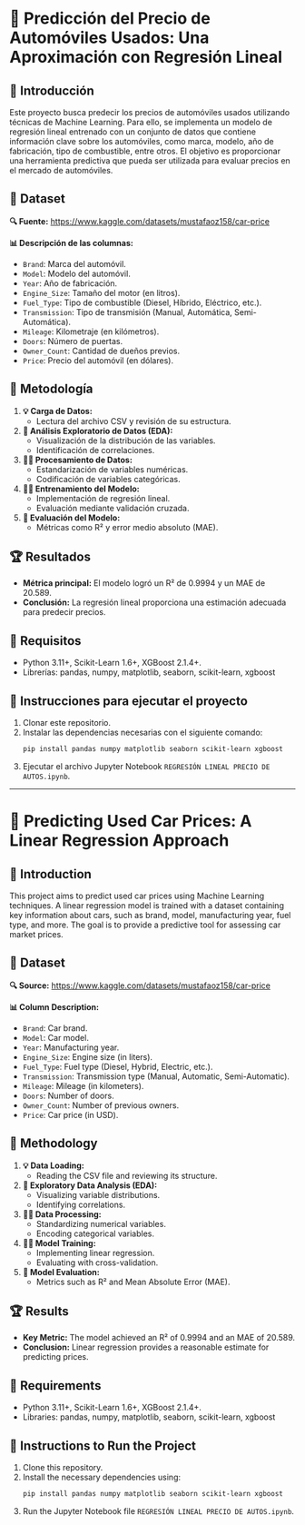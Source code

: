 # 🚗 Predicción del Precio de Automóviles Usados: Una Aproximación con Regresión Lineal

## 🔄 Introducción
Este proyecto busca predecir los precios de automóviles usados utilizando técnicas de Machine Learning. Para ello, se implementa un modelo de regresión lineal entrenado con un conjunto de datos que contiene información clave sobre los automóviles, como marca, modelo, año de fabricación, tipo de combustible, entre otros. El objetivo es proporcionar una herramienta predictiva que pueda ser utilizada para evaluar precios en el mercado de automóviles.

## 📝 Dataset
**🔍 Fuente:** https://www.kaggle.com/datasets/mustafaoz158/car-price

**📊 Descripción de las columnas:**
- `Brand`: Marca del automóvil.
- `Model`: Modelo del automóvil.
- `Year`: Año de fabricación.
- `Engine_Size`: Tamaño del motor (en litros).
- `Fuel_Type`: Tipo de combustible (Diesel, Híbrido, Eléctrico, etc.).
- `Transmission`: Tipo de transmisión (Manual, Automática, Semi-Automática).
- `Mileage`: Kilometraje (en kilómetros).
- `Doors`: Número de puertas.
- `Owner_Count`: Cantidad de dueños previos.
- `Price`: Precio del automóvil (en dólares).

## 🎯 Metodología
1. **💡 Carga de Datos:**
   - Lectura del archivo CSV y revisión de su estructura.
2. **🎨 Análisis Exploratorio de Datos (EDA):**
   - Visualización de la distribución de las variables.
   - Identificación de correlaciones.
3. **🤷‍♂️ Procesamiento de Datos:**
   - Estandarización de variables numéricas.
   - Codificación de variables categóricas.
4. **🏋️‍♂️ Entrenamiento del Modelo:**
   - Implementación de regresión lineal.
   - Evaluación mediante validación cruzada.
5. **🔢 Evaluación del Modelo:**
   - Métricas como R² y error medio absoluto (MAE).

## 🏆 Resultados
- **Métrica principal:** El modelo logró un R² de 0.9994 y un MAE de 20.589.
- **Conclusión:** La regresión lineal proporciona una estimación adecuada para predecir precios.

## 🔧 Requisitos
- Python 3.11+, Scikit-Learn 1.6+, XGBoost 2.1.4+.
- Librerías: pandas, numpy, matplotlib, seaborn, scikit-learn, xgboost

## 🔁 Instrucciones para ejecutar el proyecto
1. Clonar este repositorio.
2. Instalar las dependencias necesarias con el siguiente comando:
   ```bash
   pip install pandas numpy matplotlib seaborn scikit-learn xgboost
   ```
3. Ejecutar el archivo Jupyter Notebook `REGRESIÓN LINEAL PRECIO DE AUTOS.ipynb`.

---

# 🚗 Predicting Used Car Prices: A Linear Regression Approach

## 🔄 Introduction
This project aims to predict used car prices using Machine Learning techniques. A linear regression model is trained with a dataset containing key information about cars, such as brand, model, manufacturing year, fuel type, and more. The goal is to provide a predictive tool for assessing car market prices.

## 📝 Dataset
**🔍 Source:** https://www.kaggle.com/datasets/mustafaoz158/car-price

**📊 Column Description:**
- `Brand`: Car brand.
- `Model`: Car model.
- `Year`: Manufacturing year.
- `Engine_Size`: Engine size (in liters).
- `Fuel_Type`: Fuel type (Diesel, Hybrid, Electric, etc.).
- `Transmission`: Transmission type (Manual, Automatic, Semi-Automatic).
- `Mileage`: Mileage (in kilometers).
- `Doors`: Number of doors.
- `Owner_Count`: Number of previous owners.
- `Price`: Car price (in USD).

## 🎯 Methodology
1. **💡 Data Loading:**
   - Reading the CSV file and reviewing its structure.
2. **🎨 Exploratory Data Analysis (EDA):**
   - Visualizing variable distributions.
   - Identifying correlations.
3. **🤷‍♂️ Data Processing:**
   - Standardizing numerical variables.
   - Encoding categorical variables.
4. **🏋️‍♂️ Model Training:**
   - Implementing linear regression.
   - Evaluating with cross-validation.
5. **🔢 Model Evaluation:**
   - Metrics such as R² and Mean Absolute Error (MAE).

## 🏆 Results
- **Key Metric:** The model achieved an R² of 0.9994 and an MAE of 20.589.
- **Conclusion:** Linear regression provides a reasonable estimate for predicting prices.
## 🔧 Requirements
- Python 3.11+, Scikit-Learn 1.6+, XGBoost 2.1.4+.
- Libraries: pandas, numpy, matplotlib, seaborn, scikit-learn, xgboost

## 🔁 Instructions to Run the Project
1. Clone this repository.
2. Install the necessary dependencies using:
   ```bash
   pip install pandas numpy matplotlib seaborn scikit-learn xgboost
   ```
3. Run the Jupyter Notebook file `REGRESIÓN LINEAL PRECIO DE AUTOS.ipynb`. 
